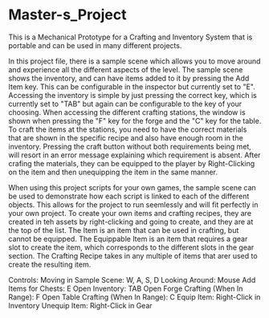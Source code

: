 # Master-s_Project

This is a Mechanical Prototype for a Crafting and Inventory System that is portable and can be used in many different projects.

In this project file, there is a sample scene which allows you to move around and experience all the different aspects of the level.
The sample scene shows the inventory, and can have items added to it by pressing the Add Item key. This can be configurable in the inspector but currently set to "E".
Accessing the inventory is simple by just pressing the correct key, which is currently set to "TAB" but again can be configurable to the key of your choosing.
When accessing the different crafting stations, the window is shown when pressing the "F" key for the forge and the "C" key for the table.
To craft the items at the stations, you need to have the correct materials that are shown in the specific recipe and also have enough room in the inventory.
Pressing the craft button without both requirements being met, will resort in an error message explaining which requirement is absent.
After crafing the materials, they can be equipped to the player by Right-Clicking on the item and then unequipping the item in the same manner.

When using this project scripts for your own games, the sample scene can be used to demonstrate how each script is linked to each of the different objects.
This allows for the project to run seemlessly and will fit perfectly in your own project.
To create your own items and crafting recipes, they are created in teh assets by right-clicking and going to create, and they are at the top of the list.
The Item is an item that can be used in crafting, but cannot be equipped.
The Equippable Item is an item that requires a gear slot to create the item, which corresponds to the different slots in the gear section.
The Crafting Recipe takes in any multiple of items that arer used to create the resulting item.

Controls:
Moving in Sample Scene: W, A, S, D
Looking Around: Mouse
Add Items for Chests: E
Open Inventory: TAB
Open Forge Crafting (When In Range): F
Open Table Crafting (When In Range): C
Equip Item: Right-Click in Inventory
Unequip Item: Right-Click in Gear